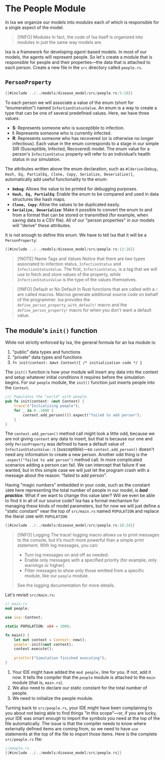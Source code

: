 # The People Module
In Ixa we organize our models into *modules* each of which is responsible for a single aspect of the model.

> [!INFO] Modules
> In fact, the code of Ixa itself is organized into modules in just the same way models are.

Ixa is a framework for developing *agent*-based models. In most of our models, the agents will represent people. So let's create a module that is responsible for people and their properties—the data that is attached to each person. Create a new file in the `src` directory called `people.rs`.

## `PersonProperty`

```rust
{{#include ../../models/disease_model/src/people.rs:5:10}}
```

To each person we will associate a value of the enum (short for “enumeration”) named `InfectionStatusValue`. An enum is a way to create a type that can be one of several predefined values. Here, we have three values:
 - **S**: Represents someone who is susceptible to infection.
 - **I**: Represents someone who is currently infected.
 - **R**: Represents someone who has recovered (or is otherwise no longer infectious).
Each value in the enum corresponds to a stage in our simple SIR (Susceptible, Infected, Recovered) model. The enum value for a person's `InfectionStatus` property will refer to an individual’s health status in our simulation.

The attributes written above the enum declaration, such as `#[derive(Debug, Hash, Eq, PartialEq, Clone, Copy, Serialize, Deserialize)]`, automatically add useful functionality to the enum:
 - **`Debug`**: Allows the value to be printed for debugging purposes.
 - **`Hash, Eq, PartialEq`**: Enable the enum to be compared and used in data structures like hash maps.
 - **`Clone, Copy`**: Allow the values to be duplicated easily.
 - **`Serialize, Deserialize`**: Make it possible to convert the enum to and from a format that can be stored or transmitted (for example, when saving data to a CSV file).
All of our "person properties" in our models will "derive" these attributes.

It is not enough to define this enum. We have to tell Ixa that it will be a `PersonProperty`:
```rust
{{#include ../../models/disease_model/src/people.rs:12:16}}
```

> [!NOTE] Name Tags and Values
> Notice that there are two types associated to infection status, `InfectionStatus` and `InfectionStatusValue`. The first, `InfectionStatus`, is a tag that we will use to fetch and store values of the property, while `InfectionStatusValue` is the type of the values themselves.

> [!INFO] Default or No Default
> In Rust functions that are called with a `!` are called macros. Macros generate additional source code on behalf of the programmer. Ixa provides the `define_person_property_with_default!` macro and the `define_person_property!` macro for when you don't want a default value.

## The module's `init()` function
While not strictly enforced by Ixa, the general formula for an Ixa module is:

 1. "public" data types and functions
 2. "private" data types and functions
 3. `fn init(context: &mut Context){ /* initialization code */ }`

The `init()` function is how your module will insert any data into the context and setup whatever initial conditions it requires before the simulation begins. For our `people` module, the `init()` function just inserts people into the `Context`.
```rust
/// Populates the "world" with people.
pub fn init(context: &mut Context) {
    trace!("Initializing people");
    for _ in 0..1000 {
        context.add_person(()).expect("failed to add person");
    }
}
```
The `context.add_person()` method call might look a little odd, because we are not giving `context` any data to insert, but that is because our one and only `PersonProperty` was defined to have a default value of `InfectionStatusValue::S` (susceptible)—so `context.add_person()` doesn't need any information to create a new person. Another odd thing is the `.expect("failed to add person")` method call. In more complicated scenarios adding a person can fail. We can intercept that failure if we wanted, but in this simple case we will just let the program crash with a message about the reason: "failed to add person".

Having "magic numbers" embedded in your code, such as the constant `1000` here representing the total number of people in our model, is ***bad practice***. What if we want to change this value later? Will we even be able to find it in all of our source code? Ixa has a formal mechanism for managing these kinds of model parameters, but for now we will just define a "static constant" near the top of `src/main.rs` named `POPULATION` and replace the literal `1000` with `POPULATION`:
```rust
{{#include ../../models/disease_model/src/people.rs:18:24}}
```

> [!INFO] Logging
> The trace! logging macro allows us to print messages to the console, but it’s much more powerful than a simple print statement. With log messages, you can:
> - Turn log messages on and off as needed.
> - Enable only messages with a specified priority (for example, only warnings or higher).
> - Filter messages to show only those emitted from a specific module, like our `people` module.
>
> See the logging documentation for more details.

Let's revisit `src/main.rs`:
```rust
// main.rs
mod people;

use ixa::Context;

static POPULATION: u64 = 1000;

fn main() {
	let mut context = Context::new();
	people::init(&mut context);
	context.execute();
	
	println!("Simulation finished executing");
}
```
1. Your IDE might have added the `mod people;` line for you. If not, add it now. It tells the compiler that the `people` module is attached to the `main` module (that is, `main.rs`).
2. We also need to declare our static constant for the total number of people.
3. We need to initialize the people module.

Turning back to `src/people.rs`, your IDE might have been complaining to you about not being able to find things "in this scope"—or, if you are lucky, your IDE was smart enough to import the symbols you need at the top of the file automatically. The issue is that the compiler needs to know where externally defined items are coming from, so we need to have `use` statements at the top of the file to import those items. Here is the complete `src/people.rs` file:
```rust
//people.rs
{{#include ../../models/disease_model/src/people.rs}}
```

